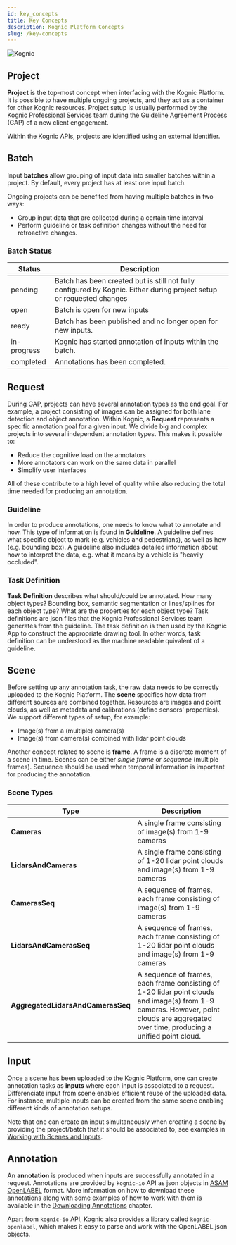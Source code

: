 ```yaml
---
id: key_concepts
title: Key Concepts
description: Kognic Platform Concepts
slug: /key-concepts
---
```


![Kognic](/img/kognic-domain.png)

## Project

**Project** is the top-most concept when interfacing with the Kognic Platform. It is possible to have multiple ongoing projects, and they act as a container for other Kognic resources.
Project setup is usually performed by the Kognic Professional Services team during the Guideline Agreement Process (GAP) of a new client engagement.

Within the Kognic APIs, projects are identified using an external identifier.

## Batch

Input **batches** allow grouping of input data into smaller batches within a project. By default, every project has at least one input batch.

Ongoing projects can be benefited from having multiple batches in two ways:

- Group input data that are collected during a certain time interval
- Perform guideline or task definition changes without the need for retroactive changes.

### Batch Status

| Status      | Description                                                                                                          |
|-------------|----------------------------------------------------------------------------------------------------------------------|
| pending     | Batch has been created but is still not fully configured by Kognic. Either during project setup or requested changes |
| open        | Batch is open for new inputs                                                                                         |
| ready       | Batch has been published and no longer open for new inputs.                                                          |
| in-progress | Kognic has started annotation of inputs within the batch.                                                            |
| completed   | Annotations has been completed.                                                                                      |

## Request

During GAP, projects can have several annotation types as the end goal. For example, a project consisting of images can be assigned
for both lane detection and object annotation. Within Kognic, a **Request** represents a specific annotation goal for a given input.
We divide big and complex projects into several independent annotation types.
This makes it possible to:

- Reduce the cognitive load on the annotators
- More annotators can work on the same data in parallel
- Simplify user interfaces

All of these contribute to a high level of quality while also reducing the total time needed for producing an annotation.

### Guideline

In order to produce annotations, one needs to know what to annotate and how. This type of information is found in **Guideline**. A guideline defines what specific object to mark (e.g. vehicles and pedestrians), as well as how (e.g. bounding box). A guideline also includes detailed information about how to interpret the data, e.g. what it means by a vehicle is "heavily occluded".

### Task Definition

**Task Definition** describes what should/could be annotated. How many object types? Bounding box, semantic segmentation or lines/splines for each object type? What are the properties for each object type? Task definitions are json files that the Kognic Professional Services team generates from the guideline. The task definition is then used by the Kognic App to construct the appropriate drawing tool. In other words, task definition can be understood as the machine readable quivalent of a guideline.

## Scene

Before setting up any annotation task, the raw data needs to be correctly uploaded to the Kognic Platform. 
The **scene** specifies how data from different sources are combined together. Resources are images
and point clouds, as well as metadata and calibrations (define sensors' properties). We support different types of setup, for example:

- Image(s) from a (multiple) camera(s)
- Image(s) from camera(s) combined with lidar point clouds

Another concept related to scene is **frame**. A frame is a discrete moment of a scene in time. Scenes can be either _single frame_ or _sequence_ (multiple frames). Sequence should be used when temporal
information is important for producing the annotation.

### Scene Types
| Type                              | Description                                                                                                                                                                |
|-----------------------------------|----------------------------------------------------------------------------------------------------------------------------------------------------------------------------|
| **Cameras**                       | A single frame consisting of image(s) from 1-9 cameras                                                                                                                       |
| **LidarsAndCameras**              | A single frame consisting of 1-20 lidar point clouds and image(s) from 1-9 cameras                                                                                           |
| **CamerasSeq**                    | A sequence of frames, each frame consisting of image(s) from 1-9 cameras                                                                                                       |
| **LidarsAndCamerasSeq**           | A sequence of frames, each frame consisting of 1-20 lidar point clouds and image(s) from 1-9 cameras                                                                                      |
| **AggregatedLidarsAndCamerasSeq** | A sequence of frames, each frame consisting of 1-20 lidar point clouds and image(s) from 1-9 cameras. However, point clouds are aggregated over time, producing a unified point cloud. |



## Input

Once a scene has been uploaded to the Kognic Platform, one can create annotation tasks as **inputs** where each input is associated to a request. Differenciate input from scene enables 
efficient reuse of the uploaded data. For instance, multiple inputs can be created from the same scene enabling 
different kinds of annotation setups. 

Note that one can create an input simultaneously when creating a scene by providing the project/batch that it should be associated to, see examples in [Working with Scenes and Inputs](kognic-io/working_with_scenes_and_inputs.md).


## Annotation

An **annotation** is produced when inputs are successfully annotated in a request. Annotations are provided by `kognic-io` API as json objects 
in [ASAM OpenLABEL](openlabel/openlabel-format) format. More information on how to download these annotations along with some examples of 
how to work with them is available in the [Downloading Annotations](download-annotations/download-annotations.mdx) chapter.

Apart from `kognic-io` API, Kognic also provides a [library](openlabel/python-client) called `kognic-openlabel`,
which makes it easy to parse and work with the OpenLABEL json objects.

